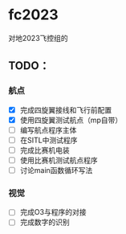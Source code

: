 # fc2023
对地2023飞控组的

## TODO：

### 航点
- [x] 完成四旋翼接线和飞行前配置
- [x] 使用四旋翼测试航点（mp自带）
- [ ] 编写航点程序主体
- [ ] 在SITL中测试程序
- [ ] 完成比赛机电装
- [ ] 使用比赛机测试航点程序
- [ ] 讨论main函数循环写法

### 视觉
- [ ] 完成O3与程序的对接
- [ ] 完成数字的识别
